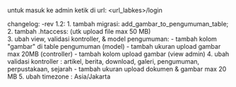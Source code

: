 untuk masuk ke admin ketik di url: <url_labkes>/login

changelog:
-rev 1.2:
    1. tambah migrasi: add_gambar_to_pengumuman_table; 
    2. tambah .htaccess: <IfModule mod_php7.c> (utk upload file max 50 MB)  
    3. ubah view, validasi kontroller, & model pengumuman:
        - tambah kolom "gambar" di table pengumuman (model)
        - tambah ukuran upload gambar max 20MB (controller)
        - tambah kolom upload gambar (view admin) 
    4. ubah validasi kontroller : artikel, berita, download, galeri, pengumuman, perpustakaan, sejarah
        - tambah ukuran upload dokumen & gambar max 20 MB
    5. ubah timezone : Asia/Jakarta
